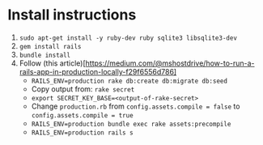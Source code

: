 # Install instructions

1. `sudo apt-get install -y ruby-dev ruby sqlite3 libsqlite3-dev`
2. `gem install rails`
3. `bundle install`
4. Follow (this article)[https://medium.com/@mshostdrive/how-to-run-a-rails-app-in-production-locally-f29f6556d786]
	- `RAILS_ENV=production rake db:create db:migrate db:seed`
	- Copy output from: `rake secret`
	- `export SECRET_KEY_BASE=<output-of-rake-secret>`
	- Change `production.rb` from `config.assets.compile = false` to `config.assets.compile = true`
	- `RAILS_ENV=production bundle exec rake assets:precompile`
	- `RAILS_ENV=production rails s`